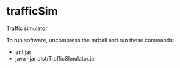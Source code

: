 # trafficSim
Traffic simulator

To run software, uncompress the tarball and run these commands:
 * ant jar
 * java -jar dist/TrafficSImulator.jar
